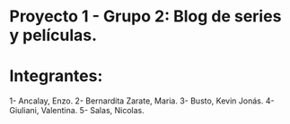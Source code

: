 # Proyecto 1 - Grupo 2: Blog de series y películas.
# Integrantes:
1- Ancalay, Enzo. 
2- Bernardita Zarate, Maria. 
3- Busto, Kevin Jonás. 
4- Giuliani, Valentina. 
5- Salas, Nicolas. 
